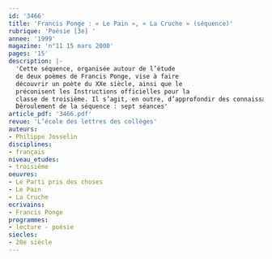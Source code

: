 ```yaml
---
id: '3466'
title: 'Francis Ponge : « Le Pain », « La Cruche » (séquence)'
rubrique: 'Poésie [3e] '
annee: '1999'
magazine: 'n°11 15 mars 2000'
pages: '15'
description: |-
  'Cette séquence, organisée autour de l’étude
  de deux poèmes de Francis Ponge, vise à faire
  découvrir un poète du XXe siècle, ainsi que le
  préconisent les Instructions officielles pour la
  classe de troisième. Il s’agit, en outre, d’approfondir des connaissances dans le domaine de la langue, d’améliorer des pratiques d’écriture et de réfléchir sur la spécificité, la singularité du texte poétique. En effet, l’apparente simplicité des textes de Ponge semble être un bon point de départ pour s’interroger sur ce qu’est la poésie, sur ce qui distingue le texte poétique des autres textes.
  Déroulement de la séquence : sept séances'
article_pdf: '3466.pdf'
revue: 'L’école des lettres des collèges'
auteurs:
- Philippe Josselin
disciplines:
- français
niveau_etudes:
- troisième
oeuvres:
- Le Parti pris des choses
- Le Pain
- La Cruche
ecrivains:
- Francis Ponge
programmes:
- lecture - poésie
siecles:
- 20e siècle
---
```

